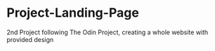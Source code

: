 # Project-Landing-Page
2nd Project following The Odin Project, creating a whole website with provided design
